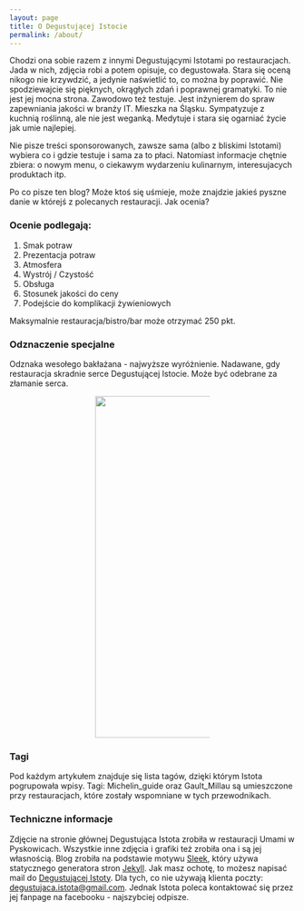 ```yaml
---
layout: page
title: O Degustującej Istocie
permalink: /about/
---
```


Chodzi ona sobie razem z innymi Degustującymi Istotami po restauracjach.
Jada w nich, zdjęcia robi a potem opisuje, co degustowała. Stara się oceną nikogo nie krzywdzić, a jedynie naświetlić to, co można by poprawić.
Nie spodziewajcie się pięknych, okrągłych zdań i poprawnej gramatyki. To nie jest jej mocna strona.
Zawodowo też testuje. Jest inżynierem do spraw zapewniania jakości w branży IT.
Mieszka na Śląsku. Sympatyzuje z kuchnią roślinną, ale nie jest weganką.
Medytuje i stara się ogarniać życie jak umie najlepiej.

Nie pisze treści sponsorowanych, zawsze sama (albo z bliskimi Istotami) wybiera co i gdzie testuje i sama za to płaci.
Natomiast informacje chętnie zbiera: o nowym menu, o ciekawym wydarzeniu kulinarnym, interesujacych
produktach itp.

Po co pisze ten blog? Może ktoś się uśmieje, może znajdzie jakieś pyszne danie w którejś z polecanych restauracji.
Jak ocenia?

### Ocenie podlegają:
1. Smak potraw
2. Prezentacja potraw
3. Atmosfera
4. Wystrój / Czystość
5. Obsługa
6. Stosunek jakości do ceny
7. Podejście do komplikacji żywieniowych

Maksymalnie restauracja/bistro/bar może otrzymać 250 pkt.

### Odznaczenie specjalne
Odznaka wesołego bakłażana - najwyższe wyróżnienie. Nadawane, gdy restauracja skradnie serce
Degustującej Istocie. Może być odebrane za złamanie serca.


<center><div style="width:40%"><img src="{{site.url}}/assets/img/posts/odznaka.gif" alt="DegustującaIstota" height="602" width="auto" />
</div></center>

### Tagi
Pod każdym artykułem znajduje się lista tagów, dzięki którym Istota pogrupowała wpisy.
Tagi: Michelin_guide oraz Gault_Millau są umieszczone przy restauracjach, które zostały wspomniane w tych
przewodnikach.

### Techniczne informacje
Zdjęcie na stronie głównej Degustująca Istota zrobiła w restauracji Umami w Pyskowicach.
Wszystkie inne zdjęcia i grafiki też zrobiła ona i są jej własnością.
Blog zrobiła na podstawie motywu [Sleek], który używa statycznego generatora stron [Jekyll].
Jak masz ochotę, to możesz napisać mail do [Degustującej Istoty](mailto:{{site.email}}).
Dla tych, co nie używają klienta poczty: degustujaca.istota@gmail.com.
Jednak Istota poleca kontaktować się przez jej fanpage na facebooku - najszybciej odpisze.

[Sleek]:https://janczizikow.github.io/sleek
[Jekyll]: https://jekyllrb.com

